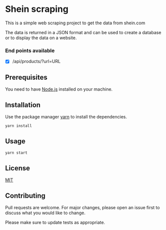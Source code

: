 # Shein scraping

This is a simple web scraping project to get the data from shein.com

The data is returned in a JSON format and can be used to create a database or to display the data on a website.

### End points available

- [x] /api/products/?url=URL

## Prerequisites

You need to have [Node.js](https://nodejs.org/en/) installed on your machine.

## Installation

Use the package manager [yarn](https://yarnpkg.com/) to install the dependencies.

```bash
yarn install
```

## Usage

```bash
yarn start

```

## License

[MIT](https://choosealicense.com/licenses/mit/)

## Contributing

Pull requests are welcome. For major changes, please open an issue first to discuss what you would like to change.

Please make sure to update tests as appropriate.
